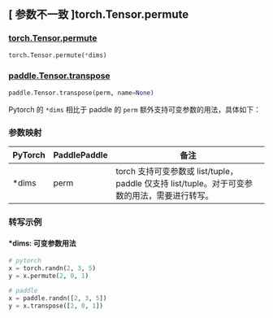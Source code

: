 ## [ 参数不一致 ]torch.Tensor.permute

### [torch.Tensor.permute](https://pytorch.org/docs/stable/generated/torch.Tensor.permute.html)

```python
torch.Tensor.permute(*dims)
```

### [paddle.Tensor.transpose](https://www.paddlepaddle.org.cn/documentation/docs/zh/api/paddle/Tensor_cn.html#transpose-perm-name-none)

```python
paddle.Tensor.transpose(perm, name=None)
```

Pytorch 的 `*dims` 相比于 paddle 的 `perm` 额外支持可变参数的用法，具体如下：
### 参数映射
| PyTorch       | PaddlePaddle | 备注                                                   |
| ------------- | ------------ | ------------------------------------------------------ |
| *dims  | perm | torch 支持可变参数或 list/tuple，paddle 仅支持 list/tuple。对于可变参数的用法，需要进行转写。 |

### 转写示例
#### *dims: 可变参数用法
```python
# pytorch
x = torch.randn(2, 3, 5)
y = x.permute(2, 0, 1)

# paddle
x = paddle.randn([2, 3, 5])
y = x.transpose([2, 0, 1])
```
